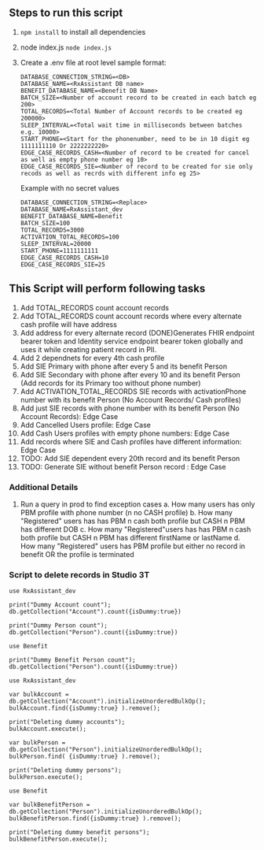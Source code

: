 ## Steps to run this script

1. `npm install` to install all dependencies
2. node index.js `node index.js`
3. Create a .env file at root level sample format:

   ```
   DATABASE_CONNECTION_STRING=<DB>
   DATABASE_NAME=<RxAssistant DB name>
   BENEFIT_DATABASE_NAME=<Benefit DB Name>
   BATCH_SIZE=<Number of account record to be created in each batch eg 200>
   TOTAL_RECORDS=<Total Number of Account records to be created eg 200000>
   SLEEP_INTERVAL=<Total wait time in milliseconds between batches e.g. 10000>
   START_PHONE=<Start for the phonenumber, need to be in 10 digit eg 1111111110 Or 2222222220>
   EDGE_CASE_RECORDS_CASH=<Number of record to be created for cancel as well as empty phone number eg 10>
   EDGE_CASE_RECORDS_SIE=<Number of record to be created for sie only recods as well as recrds with different info eg 25>
   ```

   Example with no secret values

   ```
   DATABASE_CONNECTION_STRING=<Replace>
   DATABASE_NAME=RxAssistant_dev
   BENEFIT_DATABASE_NAME=Benefit
   BATCH_SIZE=100
   TOTAL_RECORDS=3000
   ACTIVATION_TOTAL_RECORDS=100
   SLEEP_INTERVAL=20000
   START_PHONE=1111111111
   EDGE_CASE_RECORDS_CASH=10
   EDGE_CASE_RECORDS_SIE=25
   ```

## This Script will perform following tasks

1.  Add TOTAL_RECORDS count account records
2.  Add TOTAL_RECORDS count account records where every alternate cash profile
    will have address
3.  Add address for every alternate record (DONE)Generates FHIR endpoint bearer
    token and Identity service endpoint bearer token globally and uses it while
    creating patient record in PII.
4.  Add 2 dependnets for every 4th cash profile
5.  Add SIE Primary with phone after every 5 and its benefit Person
6.  Add SIE Secondary with phone after every 10 and its benefit Person (Add
    records for its Primary too without phone number)
7.  Add ACTIVATION_TOTAL_RECORDS SIE records with activationPhone number with
    its benefit Person (No Account Records/ Cash profiles)
8.  Add just SIE records with phone number with its benefit Person (No Account
    Records): Edge Case
9.  Add Cancelled Users profile: Edge Case
10. Add Cash Users profiles with empty phone numbers: Edge Case
11. Add records where SIE and Cash profiles have different information: Edge
    Case
12. TODO: Add SIE dependent every 20th record and its benefit Person
13. TODO: Generate SIE without benefit Person record : Edge Case

### Additional Details

1. Run a query in prod to find exception cases a. How many users has only PBM
   profile with phone number (n no CASH profile) b. How many "Registered" users
   has has PBM n cash both profile but CASH n PBM has different DOB c. How many
   "Registered"users has has PBM n cash both profile but CASH n PBM has
   different firstName or lastName d. How many "Registered" users has PBM
   profile but either no record in benefit OR the profile is terminated

### Script to delete records in Studio 3T

```
use RxAssistant_dev

print("Dummy Account count");
db.getCollection("Account").count({isDummy:true})

print("Dummy Person count");
db.getCollection("Person").count({isDummy:true})

use Benefit

print("Dummy Benefit Person count");
db.getCollection("Person").count({isDummy:true})

use RxAssistant_dev

var bulkAccount = db.getCollection("Account").initializeUnorderedBulkOp();
bulkAccount.find({isDummy:true} ).remove();

print("Deleting dummy accounts");
bulkAccount.execute();

var bulkPerson = db.getCollection("Person").initializeUnorderedBulkOp();
bulkPerson.find( {isDummy:true} ).remove();

print("Deleting dummy persons");
bulkPerson.execute();

use Benefit

var bulkBenefitPerson = db.getCollection("Person").initializeUnorderedBulkOp();
bulkBenefitPerson.find({isDummy:true} ).remove();

print("Deleting dummy benefit persons");
bulkBenefitPerson.execute();

```
